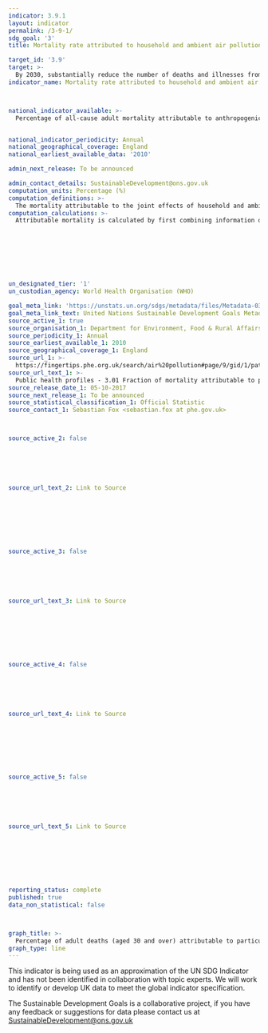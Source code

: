 ```yaml
---
indicator: 3.9.1
layout: indicator
permalink: /3-9-1/
sdg_goal: '3'
title: Mortality rate attributed to household and ambient air pollution

target_id: '3.9'
target: >-
  By 2030, substantially reduce the number of deaths and illnesses from hazardous chemicals and air, water and soil pollution and contamination
indicator_name: Mortality rate attributed to household and ambient air pollution



national_indicator_available: >-
  Percentage of all-cause adult mortality attributable to anthropogenic particulate air pollution (measured as fine particulate matter, PM2.5)


national_indicator_periodicity: Annual
national_geographical_coverage: England
national_earliest_available_data: '2010'

admin_next_release: To be announced

admin_contact_details: SustainableDevelopment@ons.gov.uk
computation_units: Percentage (%)
computation_definitions: >-
  The mortality attributable to the joint effects of household and ambient air pollution can be expressed as Number of deaths or Death rate. Death rates are calculated by dividing the number of deaths by the total population (or indicated if a different population group is used, e.g. children under 5 years). Evidence from epidemiological studies have shown that exposure to air pollution is linked, among others, to the important diseases taken into account in this estimate: Acute respiratory infections in young children (estimated under 5 years of age); Cerebrovascular diseases (stroke) in adults (estimated above 25 years); Ischaemic heart diseases (IHD) in adults (estimated above 25 years); Chronic obstructive pulmonary disease (COPD) in adults (estimated above 25 years); and Lung cancer in adults (estimated above 25 years).
computation_calculations: >-
  Attributable mortality is calculated by first combining information on the increased (or relative) risk of a disease resulting from exposure, with information on how widespread the exposure is in the population (e.g. the annual mean concentration of particulate matter to which the population is exposed, proportion of population relying primarily on polluting fuels for cooking). This allows calculation of the 'population attributable fraction' (PAF), which is the fraction of disease seen in a given population that can be attributed to the exposure (e.g in that case of both the annual mean concentration of particulate matter and exposure to polluting fuels for cooking). Applying this fraction to the total burden of disease (e.g. cardiopulmonary disease expressed as deaths), gives the total number of deaths that results from exposure to that particular risk factor (in the example given above, to ambient and household air pollution). See UN metadata for more information.








un_designated_tier: '1'
un_custodian_agency: World Health Organisation (WHO)

goal_meta_link: 'https://unstats.un.org/sdgs/metadata/files/Metadata-03-09-01.pdf'
goal_meta_link_text: United Nations Sustainable Development Goals Metadata (PDF 216 KB)
source_active_1: true
source_organisation_1: Department for Environment, Food & Rural Affairs (Defra) and Air Pollution and Climate Change Group Public Health England (COMEAP)
source_periodicity_1: Annual
source_earliest_available_1: 2010
source_geographical_coverage_1: England
source_url_1: >-
  https://fingertips.phe.org.uk/search/air%20pollution#page/9/gid/1/pat/15/par/E92000001/ati/6/are/E12000004/iid/30101/age/230/sex/4
source_url_text_1: >-
  Public health profiles - 3.01 Fraction of mortality attributable to particulate air pollution
source_release_date_1: 05-10-2017
source_next_release_1: To be announced
source_statistical_classification_1: Official Statistic
source_contact_1: Sebastian Fox <sebastian.fox at phe.gov.uk>



source_active_2: false






source_url_text_2: Link to Source








source_active_3: false






source_url_text_3: Link to Source








source_active_4: false






source_url_text_4: Link to Source








source_active_5: false






source_url_text_5: Link to Source








reporting_status: complete
published: true
data_non_statistical: false



graph_title: >-
  Percentage of adult deaths (aged 30 and over) attributable to particulate air pollution
graph_type: line
---
```

This indicator is being used as an approximation of the UN SDG Indicator and has not been identified in collaboration with topic experts. We will work to identify or develop UK data to meet the global indicator specification.
  
The Sustainable Development Goals is a collaborative project, if you have any feedback or suggestions for data please contact us at <SustainableDevelopment@ons.gov.uk>



